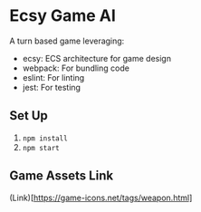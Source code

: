 # Ecsy Game AI
A turn based game leveraging:
- ecsy: ECS architecture for game design
- webpack: For bundling code
- eslint: For linting
- jest: For testing

## Set Up
1. `npm install`
2. `npm start`

## Game Assets Link
(Link)[https://game-icons.net/tags/weapon.html]